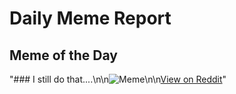 # Daily Meme Report

## Meme of the Day
"### I still do that....\n\n![Meme](https://i.redd.it/bdv3x7p2f6pe1.png)\n\n[View on Reddit](https://redd.it/1jd4fdk)"
